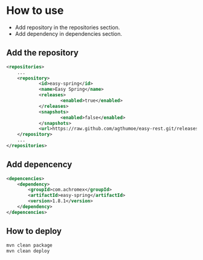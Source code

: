 # How to use
* Add repository in the repositories section.
* Add dependency in dependencies section.
## Add the repository
```xml
<repositories>
    ...
    <repository>
            <id>easy-spring</id>
            <name>Easy Spring</name>
            <releases>
                    <enabled>true</enabled>
            </releases>
            <snapshots>
                    <enabled>false</enabled>
            </snapshots>
            <url>https://raw.github.com/agthumoe/easy-rest.git/releases</url>
    </repository>
    ...
</repositories>
```
## Add depencency
```xml
<depencencies>
    <dependency>
        <groupId>com.achromex</groupId>
        <artifactId>easy-spring</artifactId>
        <version>1.8.1</version>
    </dependency>
</depencencies>
```
## How to deploy
```bash
mvn clean package
mvn clean deploy
```
